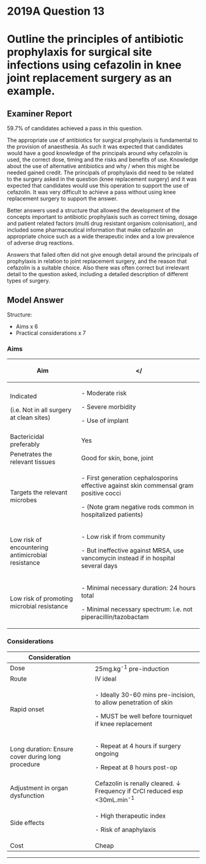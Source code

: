 # 2019A Question 13 
# Outline the principles of antibiotic prophylaxis for surgical site infections using cefazolin in knee joint replacement surgery as an example.



## Examiner Report
59.7% of candidates achieved a pass in this question.

The appropriate use of antibiotics for surgical prophylaxis is fundamental to the provision of anaesthesia. As such it was expected that candidates would have a good knowledge of the principals around why cefazolin is used, the correct dose, timing and the risks and benefits of use. Knowledge about the use of alternative antibiotics and why / when this might be needed gained credit. The principals of prophylaxis did need to be related to the surgery asked in the question (knee replacement surgery) and it was expected that candidates would use this operation to support the use of cefazolin. It was very difficult to achieve a pass without using knee replacement surgery to support the answer.

Better answers used a structure that allowed the development of the concepts important to antibiotic prophylaxis such as correct timing, dosage and patient related factors (multi drug resistant organism colonisation), and included some pharmaceutical information that make cefazolin an appropriate choice such as a wide therapeutic index and a low prevalence of adverse drug reactions.

Answers that failed often did not give enough detail around the principals of prophylaxis in relation to joint replacement surgery, and the reason that cefazolin is a suitable choice. Also there was often correct but irrelevant detail to the question asked, including a detailed description of different types of surgery.

## Model Answer
Structure:
- Aims x 6
- Practical considerations x 7

### Aims

|Aim|<p></|
|--|--|
|<p>Indicated</p><p>(i.e. Not in all surgery at clean sites)</p>|<p>- Moderate risk</p><p>- Severe morbidity</p><p>- Use of implant</p>|
|Bactericidal preferably|Yes|
|Penetrates the relevant tissues|Good for skin, bone, joint|
|Targets the relevant microbes|<p>- First generation cephalosporins effective against skin commensal gram positive cocci</p><p>- (Note gram negative rods common in hospitalized patients)</p>|
|Low risk of encountering antimicrobial resistance|<p>- Low risk if from community</p><p>- But ineffective against MRSA, use vancomycin instead if in hospital several days</p>|
|Low risk of promoting microbial resistance|<p>- Minimal necessary duration: 24 hours total</p><p>- Minimal necessary spectrum: I.e. not piperacillin/tazobactam</p>|

### Considerations

|Consideration|<p></p>|
|--|--|
|Dose|25mg.kg<sup>-1</sup> pre-induction|
|Route|IV ideal|
|Rapid onset|<p>- Ideally 30-60 mins pre-incision, to allow penetration of skin</p><p>- MUST be well before tourniquet if knee replacement</p>|
|Long duration: Ensure cover during long procedure|<p>- Repeat at 4 hours if surgery ongoing</p><p>- Repeat at 8 hours post-op</p>|
|Adjustment in organ dysfunction|Cefazolin is renally cleared. ↓ Frequency if CrCl reduced esp <30mL.min<sup>-1</sup>|
|Side effects|<p>- High therapeutic index</p><p>- Risk of anaphylaxis</p>|
|Cost|Cheap|


--- 

